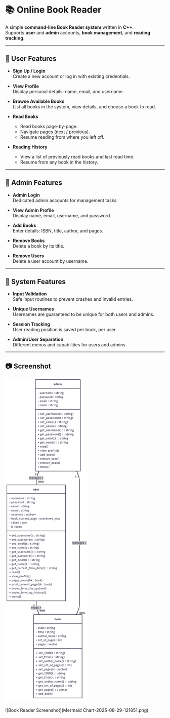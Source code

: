 # 📚 Online Book Reader

A simple **command-line Book Reader system** written in **C++**.  
Supports **user** and **admin** accounts, **book management**, and **reading tracking**.

---

## 🔹 User Features

- **Sign Up / Login**  
  Create a new account or log in with existing credentials.

- **View Profile**  
  Display personal details: name, email, and username.

- **Browse Available Books**  
  List all books in the system, view details, and choose a book to read.

- **Read Books**  
  - Read books page-by-page.  
  - Navigate pages (next / previous).  
  - Resume reading from where you left off.

- **Reading History**  
  - View a list of previously read books and last read time.  
  - Resume from any book in the history.

---

## 🔹 Admin Features

- **Admin Login**  
  Dedicated admin accounts for management tasks.

- **View Admin Profile**  
  Display name, email, username, and password.

- **Add Books**  
  Enter details: ISBN, title, author, and pages.

- **Remove Books**  
  Delete a book by its title.

- **Remove Users**  
  Delete a user account by username.

---

## 🔹 System Features

- **Input Validation**  
  Safe input routines to prevent crashes and invalid entries.

- **Unique Usernames**  
  Usernames are guaranteed to be unique for both users and admins.

- **Session Tracking**  
  User reading position is saved per book, per user.

- **Admin/User Separation**  
  Different menus and capabilities for users and admins.
---
## 📷 Screenshot

![Book Reader Screenshot](image.png)


![Book Reader Screenshot](Mermaid Chart-2025-08-29-121851.png)
